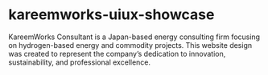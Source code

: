 # kareemworks-uiux-showcase
KareemWorks Consultant is a Japan-based energy consulting firm focusing on hydrogen-based energy and commodity projects. This website design was created to represent the company’s dedication to innovation, sustainability, and professional excellence.
